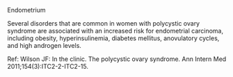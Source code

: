 Endometrium

Several disorders that are common in women with polycystic ovary syndrome are associated with an increased risk for endometrial carcinoma, including obesity, hyperinsulinemia, diabetes mellitus, anovulatory cycles, and high androgen levels.

Ref:  Wilson JF: In the clinic. The polycystic ovary syndrome. Ann Intern Med 2011;154(3):ITC2-2-ITC2-15.